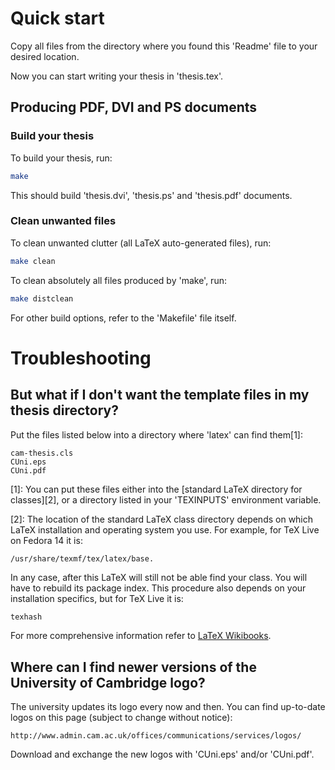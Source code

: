 # Quick start

Copy all files from the directory where you found this 'Readme' file to your
desired location.

Now you can start writing your thesis in 'thesis.tex'.


## Producing PDF, DVI and PS documents

### Build your thesis

To build your thesis, run:

```sh
make
```

This should build 'thesis.dvi', 'thesis.ps' and 'thesis.pdf' documents.

### Clean unwanted files

To clean unwanted clutter (all LaTeX auto-generated files), run:

```sh
make clean
```

To clean absolutely all files produced by 'make', run:

```sh
make distclean
```

For other build options, refer to the 'Makefile' file itself.



# Troubleshooting

## But what if I don't want the template files in my thesis directory?

Put the files listed below into a directory where 'latex' can find them[1]:

    cam-thesis.cls
    CUni.eps
    CUni.pdf


[1]: You can put these files either into the [standard LaTeX directory for
classes][2], or a directory listed in your 'TEXINPUTS' environment variable.

[2]: The location of the standard LaTeX class directory depends on which LaTeX
installation and operating system you use. For example, for TeX Live on Fedora
14 it is:

    /usr/share/texmf/tex/latex/base.

In any case, after this LaTeX will still not be able find your class. You will
have to rebuild its package index. This procedure also depends on your
installation specifics, but for TeX Live it is:

```sh
texhash
```

For more comprehensive information refer to [LaTeX Wikibooks](http://en.wikibooks.org/wiki/LaTeX/Packages/Installing_Extra_Packages).



## Where can I find newer versions of the University of Cambridge logo?

The university updates its logo every now and then. You can find up-to-date
logos on this page (subject to change without notice):

    http://www.admin.cam.ac.uk/offices/communications/services/logos/

Download and exchange the new logos with 'CUni.eps' and/or 'CUni.pdf'.
